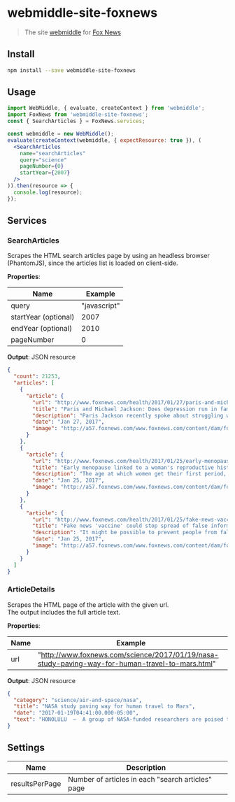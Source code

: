 # webmiddle-site-foxnews

> The site [webmiddle](https://github.com/webmiddle/webmiddle) for [Fox News](http://www.foxnews.com/)

## Install

```bash
npm install --save webmiddle-site-foxnews
```

## Usage

```jsx
import WebMiddle, { evaluate, createContext } from 'webmiddle';
import FoxNews from 'webmiddle-site-foxnews';
const { SearchArticles } = FoxNews.services;

const webmiddle = new WebMiddle();
evaluate(createContext(webmiddle, { expectResource: true }), (
  <SearchArticles
    name="searchArticles"
    query="science"
    pageNumber={0}
    startYear={2007}
  />
)).then(resource => {
  console.log(resource);
});
```

## Services

### SearchArticles

Scrapes the HTML search articles page by using an headless browser (PhantomJS), since the articles list is loaded on client-side.

**Properties**:

Name                   | Example
-----------------------|------------------
query                  | "javascript"
startYear (optional)   | 2007
endYear (optional)     | 2010
pageNumber             | 0

**Output**: JSON resource

```json
{
  "count": 21253,
  "articles": [
    {
      "article": {
        "url": "http://www.foxnews.com/health/2017/01/27/paris-and-michael-jackson-does-depression-run-in-families.html",
        "title": "Paris and Michael Jackson: Does depression run in families?",
        "description": "Paris Jackson recently spoke about struggling with both depression and anxiety.",
        "date": "Jan 27, 2017",
        "image": "http://a57.foxnews.com/www.foxnews.com/content/dam/fox-news/images/2017/01/27/180/102/michael-jackson-kids-reuters.jpg"
      }
    },
    {
      "article": {
        "url": "http://www.foxnews.com/health/2017/01/25/early-menopause-linked-to-womans-reproductive-history.html",
        "title": "Early menopause linked to a woman's reproductive history",
        "description": "The age at which women get their first period, along with the number of children they have, may influence when they enter menopause, a new study from Australia finds.",
        "date": "Jan 25, 2017",
        "image": "http://a57.foxnews.com/www.foxnews.com/content/dam/fox-news/images/2017/01/25/180/102/menopause-hot-flashes-istock-large.jpg"
      }
    },
    {
      "article": {
        "url": "http://www.foxnews.com/health/2017/01/25/fake-news-vaccine-could-stop-spread-false-information.html",
        "title": "Fake news 'vaccine' could stop spread of false information",
        "description": "It might be possible to prevent people from falling prey to fake news by \"inoculating\" them with warnings that false information is out there, new research suggests.",
        "date": "Jan 25, 2017",
        "image": "http://a57.foxnews.com/www.foxnews.com/content/dam/fox-news/images/2016/09/20/180/102/senior-using-a-laptop-internet-istock-large.jpg"
      }
    }
  ]
}
```

### ArticleDetails

Scrapes the HTML page of the article with the given url.  
The output includes the full article text.

**Properties**:

Name        | Example
------------|-------------------------------------
url         | "http://www.foxnews.com/science/2017/01/19/nasa-study-paving-way-for-human-travel-to-mars.html"

**Output**: JSON resource

```json
{
  "category": "science/air-and-space/nasa",
  "title": "NASA study paving way for human travel to Mars",
  "date": "2017-01-19T04:41:00.000-05:00",
  "text": "HONOLULU  –  A group of NASA-funded researchers are poised to enter an isolated geodesic dome on..."
}
```

## Settings

Name           | Description
---------------|--------------------------------------------------
resultsPerPage | Number of articles in each "search articles" page
